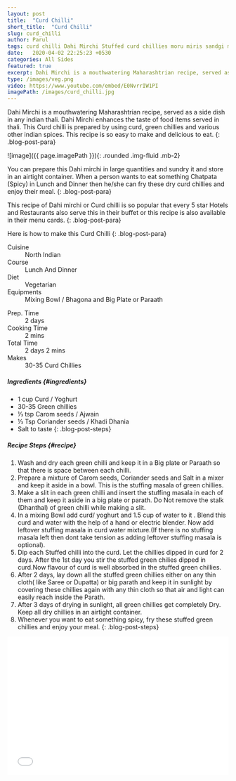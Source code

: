 ```yaml
---
layout: post
title:  "Curd Chilli"
short_title:  "Curd Chilli"
slug: curd_chilli
author: Parul
tags: curd chilli Dahi Mirchi Stuffed curd chillies moru miris sandgi mirchi sundried curd chillies taste enhancer indian thali chatpati spicy curd chillies store in air tight container shell life is 6 months Spicy Dahi mirchi fried dried curd chillies foodyindianmom
date:   2020-04-02 22:25:23 +0530
categories: All Sides
featured: true
excerpt: Dahi Mirchi is a mouthwatering Maharashtrian recipe, served as a side dish in any indian thali. Dahi Mirchi enhances the taste of food items served in thali.
type: /images/veg.png
video: https://www.youtube.com/embed/E0NvrrIW1PI
imagePath: /images/curd_chilli.jpg
---
```


Dahi Mirchi is a mouthwatering Maharashtrian recipe, served as a side dish in any indian thali. Dahi Mirchi enhances the taste of food items served in thali. This Curd chilli is prepared by using curd, green chillies and various other indian spices. This recipe is so easy to make and delicious to eat.
{: .blog-post-para}

![image]({{ page.imagePath }}){: .rounded .img-fluid .mb-2}


You can prepare this Dahi mirchi in large quantities and sundry it and store in an airtight container. When a person wants to eat  something Chatpata (Spicy) in Lunch and Dinner then he/she can fry these dry curd chillies and enjoy their meal.
{: .blog-post-para}


This recipe of Dahi mirchi or Curd chilli is so popular that every 5 star Hotels and Restaurants also serve this in their buffet or this recipe is also available in their menu cards.
{: .blog-post-para}


Here is how to make this Curd Chilli
{: .blog-post-para}

<div class="row">
    <div class="col-md-6">
        <dl class="row">
            <dt class="col-sm-4">Cuisine</dt><dd class="col-sm-7">North Indian</dd>
            <dt class="col-sm-4">Course</dt><dd class="col-sm-7">Lunch And Dinner</dd>
            <dt class="col-sm-4">Diet</dt><dd class="col-sm-7">Vegetarian</dd>
            <dt class="col-sm-4">Equipments</dt><dd class="col-sm-7">Mixing Bowl / Bhagona and Big Plate or Paraath</dd>
        </dl>
    </div>
    <div class="col-md-6">
        <dl class="row">
            <dt class="col-sm-5">Prep. Time</dt><dd class="col-sm-7">2 days</dd>
            <dt class="col-sm-5">Cooking Time</dt><dd class="col-sm-7">2 mins</dd>
            <dt class="col-sm-5">Total Time</dt><dd class="col-sm-7">2 days 2 mins</dd>
            <dt class="col-sm-5">Makes</dt><dd class="col-sm-7">30-35 Curd Chillies</dd>
        </dl>
    </div>
</div>

##### **Ingredients** {#ingredients}
- 1 cup Curd / Yoghurt
- 30-35 Green chillies
- ⅓ tsp Carom seeds / Ajwain
- ⅓ Tsp Coriander seeds / Khadi Dhania
- Salt to taste
{: .blog-post-steps}

##### **Recipe Steps** {#recipe}
1. Wash and dry each green chilli and keep it in a Big plate or Paraath so that there is space between each chilli.
1. Prepare a mixture of Carom seeds, Coriander seeds and Salt in a mixer and keep it aside in a bowl. This is the stuffing masala of green chillies.
1. Make a slit in each green chilli and insert the stuffing masala in each of them and keep it aside in a big plate or parath. Do Not remove the stalk (Dhanthal) of green chilli while making a slit.
1. In a mixing Bowl add curd/ yoghurt and 1.5 cup of water to it . Blend this curd and water with the help of a hand or electric blender. Now add leftover stuffing masala  in curd water mixture.(If there is no stuffing masala left then dont take tension as adding leftover stuffing masala is optional).
1. Dip each Stuffed chilli into the curd. Let the chillies dipped in curd for 2 days. After the 1st day you stir the  stuffed green chilies dipped in curd.Now flavour of curd is well absorbed in the stuffed green chillies.
1. After 2 days, lay down all the  stuffed green chillies either on any thin cloth( like Saree or Dupatta) or big parath and keep it in sunlight by covering these chillies again with any thin cloth  so that air and light can easily reach inside the Parath.
1. After 3 days of drying in sunlight, all green chillies get completely Dry. Keep all dry chillies in an airtight container.
1. Whenever you want to eat something spicy, fry these stuffed green chillies and enjoy your meal.
{: .blog-post-steps}

<div class="row" id="video">
    <div class="col-md-12">
        <div class="embed-responsive embed-responsive-16by9">
            <iframe width="100%" height="315" src="{{page.video}}" frameborder="0" allow="accelerometer; autoplay; encrypted-media; gyroscope; picture-in-picture" allowfullscreen></iframe>
        </div>
    </div>
</div>
<br>

